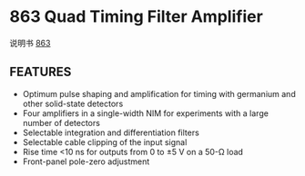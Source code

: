<!-- 863.md --- 
;; 
;; Description: 
;; Author: Hongyi Wu(吴鸿毅)
;; Email: wuhongyi@qq.com 
;; Created: 四 6月  1 14:55:42 2017 (+0800)
;; Last-Updated: 四 6月  1 14:57:10 2017 (+0800)
;;           By: Hongyi Wu(吴鸿毅)
;;     Update #: 1
;; URL: http://wuhongyi.cn -->

# 863  Quad Timing Filter Amplifier

说明书 [863](/pdf/ElectronicsModules/ORTEC/863.pdf)


## FEATURES

- Optimum pulse shaping and amplification for timing with germanium and other solid-state detectors
- Four amplifiers in a single-width NIM for experiments with a large number of detectors
- Selectable integration and differentiation filters
- Selectable cable clipping of the input signal
- Rise time <10 ns for outputs from 0 to ±5 V on a 50-Ω load
- Front-panel pole-zero adjustment



<!-- 863.md ends here -->
